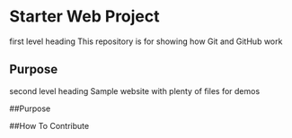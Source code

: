 # Starter Web Project

first level heading
This repository is for showing how Git and GitHub work

## Purpose

second level heading
Sample website with plenty of files for demos

##Purpose

##How To Contribute